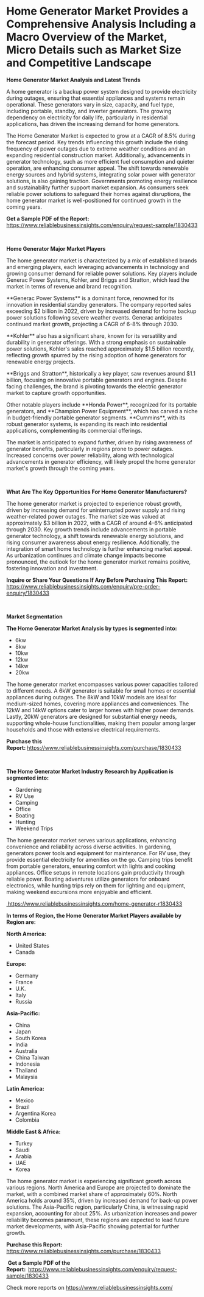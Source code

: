 <p><h1>Home Generator Market Provides a Comprehensive Analysis Including a Macro Overview of the Market, Micro Details such as Market Size and Competitive Landscape</h1></p><p><strong>Home Generator Market Analysis and Latest Trends</strong></p>
<p><p>A home generator is a backup power system designed to provide electricity during outages, ensuring that essential appliances and systems remain operational. These generators vary in size, capacity, and fuel type, including portable, standby, and inverter generators. The growing dependency on electricity for daily life, particularly in residential applications, has driven the increasing demand for home generators.</p><p>The Home Generator Market is expected to grow at a CAGR of 8.5% during the forecast period. Key trends influencing this growth include the rising frequency of power outages due to extreme weather conditions and an expanding residential construction market. Additionally, advancements in generator technology, such as more efficient fuel consumption and quieter operation, are enhancing consumer appeal. The shift towards renewable energy sources and hybrid systems, integrating solar power with generator solutions, is also gaining traction. Governments promoting energy resilience and sustainability further support market expansion. As consumers seek reliable power solutions to safeguard their homes against disruptions, the home generator market is well-positioned for continued growth in the coming years.</p></p>
<p><strong>Get a Sample PDF of the Report:&nbsp;</strong> <a href="https://www.reliablebusinessinsights.com/enquiry/request-sample/1830433?utm_campaign=2413&utm_medium=2&utm_source=Github&utm_content=ia&utm_term=19022025&utm_id=home-generator">https://www.reliablebusinessinsights.com/enquiry/request-sample/1830433</a></p>
<p>&nbsp;</p>
<p><strong>Home Generator Major Market Players</strong></p>
<p><p>The home generator market is characterized by a mix of established brands and emerging players, each leveraging advancements in technology and growing consumer demand for reliable power solutions. Key players include Generac Power Systems, Kohler, and Briggs and Stratton, which lead the market in terms of revenue and brand recognition.</p><p>**Generac Power Systems** is a dominant force, renowned for its innovation in residential standby generators. The company reported sales exceeding $2 billion in 2022, driven by increased demand for home backup power solutions following severe weather events. Generac anticipates continued market growth, projecting a CAGR of 6-8% through 2030.</p><p>**Kohler** also has a significant share, known for its versatility and durability in generator offerings. With a strong emphasis on sustainable power solutions, Kohler's sales reached approximately $1.5 billion recently, reflecting growth spurred by the rising adoption of home generators for renewable energy projects.</p><p>**Briggs and Stratton**, historically a key player, saw revenues around $1.1 billion, focusing on innovative portable generators and engines. Despite facing challenges, the brand is pivoting towards the electric generator market to capture growth opportunities.</p><p>Other notable players include **Honda Power**, recognized for its portable generators, and **Champion Power Equipment**, which has carved a niche in budget-friendly portable generator segments. **Cummins**, with its robust generator systems, is expanding its reach into residential applications, complementing its commercial offerings.</p><p>The market is anticipated to expand further, driven by rising awareness of generator benefits, particularly in regions prone to power outages. Increased concerns over power reliability, along with technological advancements in generator efficiency, will likely propel the home generator market's growth through the coming years.</p></p>
<p>&nbsp;</p>
<p><strong>What Are The Key Opportunities For Home Generator Manufacturers?</strong></p>
<p><p>The home generator market is projected to experience robust growth, driven by increasing demand for uninterrupted power supply and rising weather-related power outages. The market size was valued at approximately $3 billion in 2022, with a CAGR of around 4-6% anticipated through 2030. Key growth trends include advancements in portable generator technology, a shift towards renewable energy solutions, and rising consumer awareness about energy resilience. Additionally, the integration of smart home technology is further enhancing market appeal. As urbanization continues and climate change impacts become pronounced, the outlook for the home generator market remains positive, fostering innovation and investment.</p></p>
<p><strong>Inquire or Share Your Questions If Any Before Purchasing This Report:</strong> <a href="https://www.reliablebusinessinsights.com/enquiry/pre-order-enquiry/1830433?utm_campaign=2413&utm_medium=2&utm_source=Github&utm_content=ia&utm_term=19022025&utm_id=home-generator">https://www.reliablebusinessinsights.com/enquiry/pre-order-enquiry/1830433</a></p>
<p>&nbsp;</p>
<p><strong>Market Segmentation</strong></p>
<p><strong>The Home Generator Market Analysis by types is segmented into:</strong></p>
<p><ul><li>6kw</li><li>8kw</li><li>10kw</li><li>12kw</li><li>14kw</li><li>20kw</li></ul></p>
<p><p>The home generator market encompasses various power capacities tailored to different needs. A 6kW generator is suitable for small homes or essential appliances during outages. The 8kW and 10kW models are ideal for medium-sized homes, covering more appliances and conveniences. The 12kW and 14kW options cater to larger homes with higher power demands. Lastly, 20kW generators are designed for substantial energy needs, supporting whole-house functionalities, making them popular among larger households and those with extensive electrical requirements.</p></p>
<p><strong>Purchase this Report:&nbsp;</strong><a href="https://www.reliablebusinessinsights.com/purchase/1830433?utm_campaign=2413&utm_medium=2&utm_source=Github&utm_content=ia&utm_term=19022025&utm_id=home-generator">https://www.reliablebusinessinsights.com/purchase/1830433</a></p>
<p>&nbsp;</p>
<p><strong>The Home Generator Market Industry Research by Application is segmented into:</strong></p>
<p><ul><li>Gardening</li><li>RV Use</li><li>Camping</li><li>Office</li><li>Boating</li><li>Hunting</li><li>Weekend Trips</li></ul></p>
<p><p>The home generator market serves various applications, enhancing convenience and reliability across diverse activities. In gardening, generators power tools and equipment for maintenance. For RV use, they provide essential electricity for amenities on the go. Camping trips benefit from portable generators, ensuring comfort with lights and cooking appliances. Office setups in remote locations gain productivity through reliable power. Boating adventures utilize generators for onboard electronics, while hunting trips rely on them for lighting and equipment, making weekend excursions more enjoyable and efficient.</p></p>
<p><a href="https://www.reliablebusinessinsights.com/home-generator-r1830433?utm_campaign=2413&utm_medium=2&utm_source=Github&utm_content=ia&utm_term=19022025&utm_id=home-generator">&nbsp;https://www.reliablebusinessinsights.com/home-generator-r1830433</a></p>
<p><strong>In terms of Region, the Home Generator Market Players available by Region are:</strong></p>
<p>
    <p> <strong> North America: </strong>
        <ul>
            <li>United States</li>
            <li>Canada</li>
        </ul>
        </p> 
    <p> <strong> Europe: </strong>
        <ul>
            <li>Germany</li>
            <li>France</li>
            <li>U.K.</li>
            <li>Italy</li>
            <li>Russia</li>
        </ul>
        </p> 
    <p> <strong> Asia-Pacific: </strong>
        <ul>
            <li>China</li>
            <li>Japan</li>
            <li>South Korea</li>
            <li>India</li>
            <li>Australia</li>
            <li>China Taiwan</li>
            <li>Indonesia</li>
            <li>Thailand</li>
            <li>Malaysia</li>
        </ul>
        </p> 
    <p> <strong> Latin America: </strong>
        <ul>
            <li>Mexico</li>
            <li>Brazil</li>
            <li>Argentina Korea</li>
            <li>Colombia</li>
        </ul>
        </p> 
    <p> <strong> Middle East & Africa: </strong>
        <ul>
            <li>Turkey</li>
            <li>Saudi</li>
            <li>Arabia</li>
            <li>UAE</li>
            <li>Korea</li>
        </ul>
    </p>
    </p>
<p><p>The home generator market is experiencing significant growth across various regions. North America and Europe are projected to dominate the market, with a combined market share of approximately 60%. North America holds around 35%, driven by increased demand for back-up power solutions. The Asia-Pacific region, particularly China, is witnessing rapid expansion, accounting for about 25%. As urbanization increases and power reliability becomes paramount, these regions are expected to lead future market developments, with Asia-Pacific showing potential for further growth.</p></p>
<p><strong>Purchase this Report: </strong><a href="https://www.reliablebusinessinsights.com/purchase/1830433?utm_campaign=2413&utm_medium=2&utm_source=Github&utm_content=ia&utm_term=19022025&utm_id=home-generator">https://www.reliablebusinessinsights.com/purchase/1830433</a></p>
<p>&nbsp;<strong>Get a Sample PDF of the Report:&nbsp;&nbsp;</strong><a href="https://www.reliablebusinessinsights.com/enquiry/request-sample/1830433?utm_campaign=2413&utm_medium=2&utm_source=Github&utm_content=ia&utm_term=19022025&utm_id=home-generator">https://www.reliablebusinessinsights.com/enquiry/request-sample/1830433</a></p>
<p><strong></strong></p>
<p>Check more reports on <a href="https://www.reliablebusinessinsights.com/?utm_campaign=2413&utm_medium=2&utm_source=Github&utm_content=ia&utm_term=19022025&utm_id=home-generator">https://www.reliablebusinessinsights.com/</a></p>